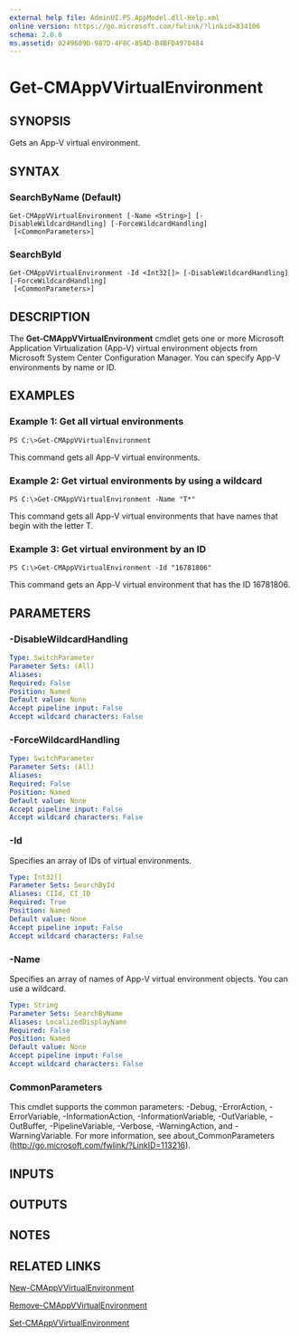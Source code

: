 ```yaml
---
external help file: AdminUI.PS.AppModel.dll-Help.xml
online version: https://go.microsoft.com/fwlink/?linkid=834106
schema: 2.0.0
ms.assetid: 0249609D-987D-4F8C-85AD-B4BFD4970484
---
```


# Get-CMAppVVirtualEnvironment

## SYNOPSIS
Gets an App-V virtual environment.

## SYNTAX

### SearchByName (Default)
```
Get-CMAppVVirtualEnvironment [-Name <String>] [-DisableWildcardHandling] [-ForceWildcardHandling]
 [<CommonParameters>]
```

### SearchById
```
Get-CMAppVVirtualEnvironment -Id <Int32[]> [-DisableWildcardHandling] [-ForceWildcardHandling]
 [<CommonParameters>]
```

## DESCRIPTION
The **Get-CMAppVVirtualEnvironment** cmdlet gets one or more Microsoft Application Virtualization (App-V) virtual environment objects from Microsoft System Center Configuration Manager.
You can specify App-V environments by name or ID.

## EXAMPLES

### Example 1: Get all virtual environments
```
PS C:\>Get-CMAppVVirtualEnvironment
```

This command gets all App-V virtual environments.

### Example 2: Get virtual environments by using a wildcard
```
PS C:\>Get-CMAppVVirtualEnvironment -Name "T*"
```

This command gets all App-V virtual environments that have names that begin with the letter T.

### Example 3: Get virtual environment by an ID
```
PS C:\>Get-CMAppVVirtualEnvironment -Id "16781806"
```

This command gets an App-V virtual environment that has the ID 16781806.

## PARAMETERS

### -DisableWildcardHandling


```yaml
Type: SwitchParameter
Parameter Sets: (All)
Aliases: 
Required: False
Position: Named
Default value: None
Accept pipeline input: False
Accept wildcard characters: False
```

### -ForceWildcardHandling


```yaml
Type: SwitchParameter
Parameter Sets: (All)
Aliases: 
Required: False
Position: Named
Default value: None
Accept pipeline input: False
Accept wildcard characters: False
```

### -Id
Specifies an array of IDs of virtual environments.

```yaml
Type: Int32[]
Parameter Sets: SearchById
Aliases: CIId, CI_ID
Required: True
Position: Named
Default value: None
Accept pipeline input: False
Accept wildcard characters: False
```

### -Name
Specifies an array of names of App-V virtual environment objects.
You can use a wildcard.

```yaml
Type: String
Parameter Sets: SearchByName
Aliases: LocalizedDisplayName
Required: False
Position: Named
Default value: None
Accept pipeline input: False
Accept wildcard characters: False
```

### CommonParameters
This cmdlet supports the common parameters: -Debug, -ErrorAction, -ErrorVariable, -InformationAction, -InformationVariable, -OutVariable, -OutBuffer, -PipelineVariable, -Verbose, -WarningAction, and -WarningVariable. For more information, see about_CommonParameters (http://go.microsoft.com/fwlink/?LinkID=113216).

## INPUTS

## OUTPUTS

## NOTES

## RELATED LINKS

[New-CMAppVVirtualEnvironment](./New-CMAppVVirtualEnvironment.md)

[Remove-CMAppVVirtualEnvironment](./Remove-CMAppVVirtualEnvironment.md)

[Set-CMAppVVirtualEnvironment](./Set-CMAppVVirtualEnvironment.md)


